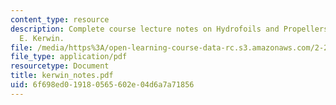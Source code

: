 ```yaml
---
content_type: resource
description: Complete course lecture notes on Hydrofoils and Propellers by Justin
  E. Kerwin.
file: /media/https%3A/open-learning-course-data-rc.s3.amazonaws.com/2-23-hydrofoils-and-propellers-spring-2007/6f698ed019180565602e04d6a7a71856_kerwin_notes.pdf
file_type: application/pdf
resourcetype: Document
title: kerwin_notes.pdf
uid: 6f698ed0-1918-0565-602e-04d6a7a71856
---
```

